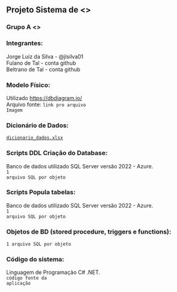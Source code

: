 ## Projeto Sistema de <<Inserir o nome do sistema aqui>>

### Grupo A <<Alterar a letra referente ao grupo>>

### Integrantes:
Jorge Luiz da Silva - @jlsilva01<br>
Fulano de Tal - conta github<br>
Beltrano de Tal - conta github<br>

### Modelo Físico:
Utilizado https://dbdiagram.io/<br>
Arquivo fonte: <code>link pro arquivo</code><br>
<code>Imagem</code>
  
### Dicionário de Dados:
<code>[dicionario_dados.xlsx](dicionario_dados/template1.xlsx)</code>

### Scripts DDL Criação do Database:
Banco de dados utilizado SQL Server versão 2022 - Azure.<br>
<code>1 arquivo SQL por objeto</code>

### Scripts Popula tabelas:
Banco de dados utilizado SQL Server versão 2022 - Azure.<br>
<code>1 arquivo SQL por objeto</code>

### Objetos de BD (stored procedure, triggers e functions):
<code>1 arquivo SQL por objeto</code>
  
### Código do sistema:
Linguagem de Programação C# .NET.<br>
<code>código fonte da aplicação</code>
